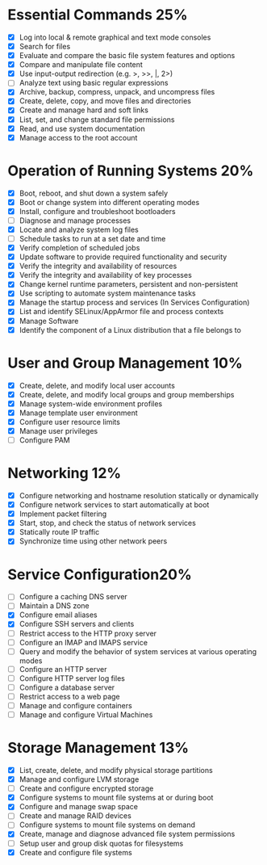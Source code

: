 # Essential Commands 25%
- [x] Log into local & remote graphical and text mode consoles
- [x] Search for files
- [x] Evaluate and compare the basic file system features and options
- [x] Compare and manipulate file content
- [x] Use input-output redirection (e.g. >, >>, |, 2>)
- [ ] Analyze text using basic regular expressions
- [x] Archive, backup, compress, unpack, and uncompress files
- [x] Create, delete, copy, and move files and directories
- [x] Create and manage hard and soft links
- [x] List, set, and change standard file permissions
- [x] Read, and use system documentation
- [x] Manage access to the root account

# Operation of Running Systems 20%
- [x] Boot, reboot, and shut down a system safely
- [x] Boot or change system into different operating modes
- [x] Install, configure and troubleshoot bootloaders
- [ ] Diagnose and manage processes
- [x] Locate and analyze system log files
- [ ] Schedule tasks to run at a set date and time
- [x] Verify completion of scheduled jobs
- [x] Update software to provide required functionality and security
- [x] Verify the integrity and availability of resources
- [x] Verify the integrity and availability of key processes
- [x] Change kernel runtime parameters, persistent and non-persistent
- [x] Use scripting to automate system maintenance tasks
- [x] Manage the startup process and services (In Services Configuration)
- [x] List and identify SELinux/AppArmor file and process contexts
- [x] Manage Software
- [x] Identify the component of a Linux distribution that a file belongs to

# User and Group Management 10%
- [x] Create, delete, and modify local user accounts
- [x] Create, delete, and modify local groups and group memberships
- [x] Manage system-wide environment profiles
- [x] Manage template user environment
- [x] Configure user resource limits
- [x] Manage user privileges
- [ ] Configure PAM

# Networking 12%
- [x] Configure networking and hostname resolution statically or dynamically
- [x] Configure network services to start automatically at boot
- [x] Implement packet filtering
- [x] Start, stop, and check the status of network services
- [x] Statically route IP traffic
- [x] Synchronize time using other network peers

# Service Configuration20%
- [ ] Configure a caching DNS server
- [ ] Maintain a DNS zone
- [x] Configure email aliases
- [x] Configure SSH servers and clients
- [ ] Restrict access to the HTTP proxy server
- [ ] Configure an IMAP and IMAPS service
- [ ] Query and modify the behavior of system services at various operating modes
- [ ] Configure an HTTP server
- [ ] Configure HTTP server log files
- [ ] Configure a database server
- [ ] Restrict access to a web page
- [ ] Manage and configure containers
- [ ] Manage and configure Virtual Machines

# Storage Management 13%
- [x] List, create, delete, and modify physical storage partitions
- [x] Manage and configure LVM storage
- [ ] Create and configure encrypted storage
- [x] Configure systems to mount file systems at or during boot
- [x] Configure and manage swap space
- [ ] Create and manage RAID devices
- [ ] Configure systems to mount file systems on demand
- [x] Create, manage and diagnose advanced file system permissions
- [ ] Setup user and group disk quotas for filesystems
- [x] Create and configure file systems